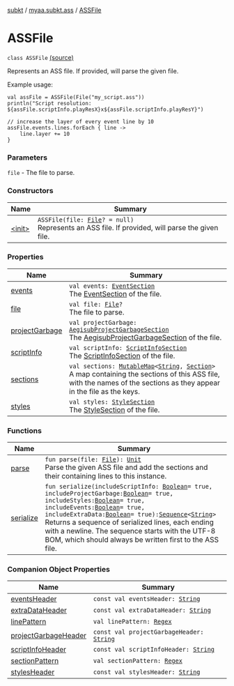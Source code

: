 [subkt](../../index.md) / [myaa.subkt.ass](../index.md) / [ASSFile](./index.md)

# ASSFile

`class ASSFile` [(source)](https://github.com/Myaamori/SubKt/blob/master/src/main/kotlin/myaa/subkt/ass/parser.kt#L81)

Represents an ASS file. If provided, will parse the given file.

Example usage:

```
val assFile = ASSFile(File("my_script.ass"))
println("Script resolution: ${assFile.scriptInfo.playResX}x${assFile.scriptInfo.playResY}")

// increase the layer of every event line by 10
assFile.events.lines.forEach { line ->
    line.layer += 10
}
```

### Parameters

`file` - The file to parse.

### Constructors

| Name | Summary |
|---|---|
| [&lt;init&gt;](-init-.md) | `ASSFile(file: `[`File`](https://docs.oracle.com/javase/9/docs/api/java/io/File.html)`? = null)`<br>Represents an ASS file. If provided, will parse the given file. |

### Properties

| Name | Summary |
|---|---|
| [events](events.md) | `val events: `[`EventSection`](../-event-section/index.md)<br>The [EventSection](../-event-section/index.md) of the file. |
| [file](file.md) | `val file: `[`File`](https://docs.oracle.com/javase/9/docs/api/java/io/File.html)`?`<br>The file to parse. |
| [projectGarbage](project-garbage.md) | `val projectGarbage: `[`AegisubProjectGarbageSection`](../-aegisub-project-garbage-section/index.md)<br>The [AegisubProjectGarbageSection](../-aegisub-project-garbage-section/index.md) of the file. |
| [scriptInfo](script-info.md) | `val scriptInfo: `[`ScriptInfoSection`](../-script-info-section/index.md)<br>The [ScriptInfoSection](../-script-info-section/index.md) of the file. |
| [sections](sections.md) | `val sections: `[`MutableMap`](https://kotlinlang.org/api/latest/jvm/stdlib/kotlin.collections/-mutable-map/index.html)`<`[`String`](https://kotlinlang.org/api/latest/jvm/stdlib/kotlin/-string/index.html)`, `[`Section`](../-section/index.md)`>`<br>A map containing the sections of this ASS file, with the names of the sections as they appear in the file as the keys. |
| [styles](styles.md) | `val styles: `[`StyleSection`](../-style-section/index.md)<br>The [StyleSection](../-style-section/index.md) of the file. |

### Functions

| Name | Summary |
|---|---|
| [parse](parse.md) | `fun parse(file: `[`File`](https://docs.oracle.com/javase/9/docs/api/java/io/File.html)`): `[`Unit`](https://kotlinlang.org/api/latest/jvm/stdlib/kotlin/-unit/index.html)<br>Parse the given ASS file and add the sections and their containing lines to this instance. |
| [serialize](serialize.md) | `fun serialize(includeScriptInfo: `[`Boolean`](https://kotlinlang.org/api/latest/jvm/stdlib/kotlin/-boolean/index.html)` = true, includeProjectGarbage: `[`Boolean`](https://kotlinlang.org/api/latest/jvm/stdlib/kotlin/-boolean/index.html)` = true, includeStyles: `[`Boolean`](https://kotlinlang.org/api/latest/jvm/stdlib/kotlin/-boolean/index.html)` = true, includeEvents: `[`Boolean`](https://kotlinlang.org/api/latest/jvm/stdlib/kotlin/-boolean/index.html)` = true, includeExtraData: `[`Boolean`](https://kotlinlang.org/api/latest/jvm/stdlib/kotlin/-boolean/index.html)` = true): `[`Sequence`](https://kotlinlang.org/api/latest/jvm/stdlib/kotlin.sequences/-sequence/index.html)`<`[`String`](https://kotlinlang.org/api/latest/jvm/stdlib/kotlin/-string/index.html)`>`<br>Returns a sequence of serialized lines, each ending with a newline. The sequence starts with the UTF-8 BOM, which should always be written first to the ASS file. |

### Companion Object Properties

| Name | Summary |
|---|---|
| [eventsHeader](events-header.md) | `const val eventsHeader: `[`String`](https://kotlinlang.org/api/latest/jvm/stdlib/kotlin/-string/index.html) |
| [extraDataHeader](extra-data-header.md) | `const val extraDataHeader: `[`String`](https://kotlinlang.org/api/latest/jvm/stdlib/kotlin/-string/index.html) |
| [linePattern](line-pattern.md) | `val linePattern: `[`Regex`](https://kotlinlang.org/api/latest/jvm/stdlib/kotlin.text/-regex/index.html) |
| [projectGarbageHeader](project-garbage-header.md) | `const val projectGarbageHeader: `[`String`](https://kotlinlang.org/api/latest/jvm/stdlib/kotlin/-string/index.html) |
| [scriptInfoHeader](script-info-header.md) | `const val scriptInfoHeader: `[`String`](https://kotlinlang.org/api/latest/jvm/stdlib/kotlin/-string/index.html) |
| [sectionPattern](section-pattern.md) | `val sectionPattern: `[`Regex`](https://kotlinlang.org/api/latest/jvm/stdlib/kotlin.text/-regex/index.html) |
| [stylesHeader](styles-header.md) | `const val stylesHeader: `[`String`](https://kotlinlang.org/api/latest/jvm/stdlib/kotlin/-string/index.html) |
